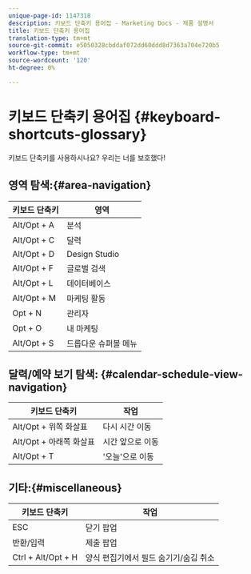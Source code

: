 ```yaml
---
unique-page-id: 1147318
description: 키보드 단축키 용어집 - Marketing Docs - 제품 설명서
title: 키보드 단축키 용어집
translation-type: tm+mt
source-git-commit: e5050328cbddaf072dd60ddd8d7363a704e720b5
workflow-type: tm+mt
source-wordcount: '120'
ht-degree: 0%

---
```



# 키보드 단축키 용어집 {#keyboard-shortcuts-glossary}

키보드 단축키를 사용하시나요? 우리는 너를 보호했다!

## 영역 탐색:{#area-navigation}

| 키보드 단축키 | 영역 |
|---|---|
| Alt/Opt + A | 분석 |
| Alt/Opt + C | 달력 |
| Alt/Opt + D | Design Studio |
| Alt/Opt + F | 글로벌 검색 |
| Alt/Opt + L | 데이터베이스 |
| Alt/Opt + M | 마케팅 활동 |
| Opt + N | 관리자 |
| Opt + O | 내 마케팅 |
| Alt/Opt + S | 드롭다운 슈퍼볼 메뉴 |

## 달력/예약 보기 탐색: {#calendar-schedule-view-navigation}

| 키보드 단축키 | 작업 |
|---|---|
| Alt/Opt + 위쪽 화살표 | 다시 시간 이동 |
| Alt/Opt + 아래쪽 화살표 | 시간 앞으로 이동 |
| Alt/Opt + T | &#39;오늘&#39;으로 이동 |

## 기타:{#miscellaneous}

| 키보드 단축키 | 작업 |
|---|---|
| ESC | 닫기 팝업 |
| 반환/입력 | 제출 팝업 |
| Ctrl + Alt/Opt + H | 양식 편집기에서 필드 숨기기/숨김 취소 |
